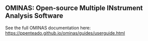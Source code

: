 ## OMINAS:  Open-source Multiple INstrument Analysis Software

See the full OMINAS documentation here:  https://ppenteado.github.io/ominas/guides/userguide.html

